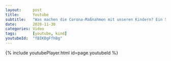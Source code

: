 ```yaml
---
layout:     post
title:      Youtube
subtitle:   "Was machen die Corona-Maßnahmen mit unseren Kindern? Ein Statement von Hirnforscher Gerald Hüther"
date:       2020-11-30
categories: Video
tags:       [youtube, kind]
youtubeId:  "fBIKBgFfhBg"
---
```


{% include youtubePlayer.html id=page.youtubeId %}
